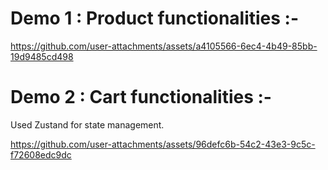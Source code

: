 # Demo 1 : Product functionalities :-

https://github.com/user-attachments/assets/a4105566-6ec4-4b49-85bb-19d9485cd498

# Demo 2 : Cart functionalities :-
  Used Zustand for state management.
  

https://github.com/user-attachments/assets/96defc6b-54c2-43e3-9c5c-f72608edc9dc

